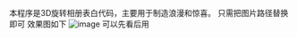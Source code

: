 本程序是3D旋转相册表白代码，主要用于制造浪漫和惊喜。
只需把图片路径替换即可
效果图如下
![image](https://user-images.githubusercontent.com/63901370/120289308-bbe32880-c2f3-11eb-8d9f-3983287b708d.png)
可以先看后用
